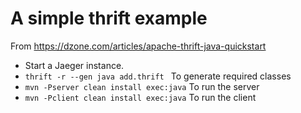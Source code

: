 # A simple thrift example
From https://dzone.com/articles/apache-thrift-java-quickstart

+ Start a Jaeger instance.
+ `thrift -r --gen java add.thrift ` To generate required classes
+ `mvn -Pserver clean install exec:java` To run the server
+ `mvn -Pclient clean install exec:java` To run the client

